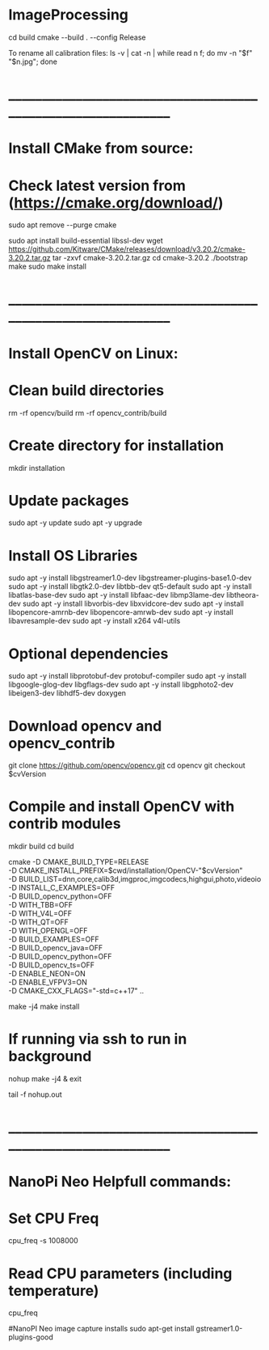 # ImageProcessing

cd build
cmake --build . --config Release

To rename all calibration files:
ls -v | cat -n | while read n f; do mv -n "$f" "$n.jpg"; done 


# _____________________________________________________________
# Install CMake from source: 
# Check latest version from (https://cmake.org/download/)

sudo apt remove --purge cmake

sudo apt install build-essential libssl-dev
wget https://github.com/Kitware/CMake/releases/download/v3.20.2/cmake-3.20.2.tar.gz
tar -zxvf cmake-3.20.2.tar.gz
cd cmake-3.20.2
./bootstrap
make 
sudo make install 

# _____________________________________________________________
# Install OpenCV on Linux:

# Clean build directories
rm -rf opencv/build
rm -rf opencv_contrib/build

# Create directory for installation
mkdir installation

# Update packages
sudo apt -y update
sudo apt -y upgrade

# Install OS Libraries
sudo apt -y install libgstreamer1.0-dev libgstreamer-plugins-base1.0-dev
sudo apt -y install libgtk2.0-dev libtbb-dev qt5-default
sudo apt -y install libatlas-base-dev
sudo apt -y install libfaac-dev libmp3lame-dev libtheora-dev
sudo apt -y install libvorbis-dev libxvidcore-dev
sudo apt -y install libopencore-amrnb-dev libopencore-amrwb-dev
sudo apt -y install libavresample-dev
sudo apt -y install x264 v4l-utils

# Optional dependencies
sudo apt -y install libprotobuf-dev protobuf-compiler
sudo apt -y install libgoogle-glog-dev libgflags-dev
sudo apt -y install libgphoto2-dev libeigen3-dev libhdf5-dev doxygen

# Download opencv and opencv_contrib
git clone https://github.com/opencv/opencv.git
cd opencv
git checkout $cvVersion

# Compile and install OpenCV with contrib modules
mkdir build
cd build

cmake -D CMAKE_BUILD_TYPE=RELEASE \
-D CMAKE_INSTALL_PREFIX=$cwd/installation/OpenCV-"$cvVersion" \
-D BUILD_LIST=dnn,core,calib3d,imgproc,imgcodecs,highgui,photo,videoio \
-D INSTALL_C_EXAMPLES=OFF \
-D BUILD_opencv_python=OFF \
-D WITH_TBB=OFF \
-D WITH_V4L=OFF \
-D WITH_QT=OFF \
-D WITH_OPENGL=OFF \
-D BUILD_EXAMPLES=OFF \
-D BUILD_opencv_java=OFF \
-D BUILD_opencv_python=OFF \
-D BUILD_opencv_ts=OFF \
-D ENABLE_NEON=ON \
-D ENABLE_VFPV3=ON \
-D CMAKE_CXX_FLAGS="-std=c++17" ..
 	
make -j4
make install

# If running via ssh to run in background
nohup make -j4 & exit

tail -f nohup.out

# _____________________________________________________________
# NanoPi Neo Helpfull commands:

# Set CPU Freq
cpu_freq -s 1008000

# Read CPU parameters (including temperature)
cpu_freq

#NanoPI Neo image capture installs
sudo apt-get install gstreamer1.0-plugins-good